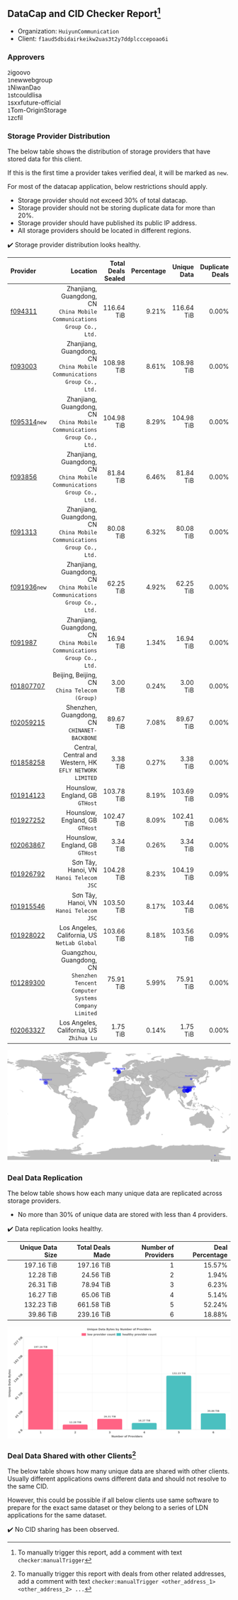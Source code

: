 ## DataCap and CID Checker Report[^1]
 - Organization: `HuiyunCommunication`
 - Client: `f1aud5dbidairkeikw2uas3t2y7ddplcccepoao6i`
### Approvers
`2`igoovo<br/>`1`newwebgroup<br/>`1`NiwanDao<br/>`1`stcouldlisa<br/>`1`sxxfuture-official<br/>`1`Tom-OriginStorage<br/>`1`zcfil

### Storage Provider Distribution
The below table shows the distribution of storage providers that have stored data for this client.

If this is the first time a provider takes verified deal, it will be marked as `new`.

For most of the datacap application, below restrictions should apply.
 - Storage provider should not exceed 30% of total datacap.
 - Storage provider should not be storing duplicate data for more than 20%.
 - Storage provider should have published its public IP address.
 - All storage providers should be located in different regions.

✔️ Storage provider distribution looks healthy.

| Provider                                                |                                                                         Location | Total Deals Sealed | Percentage | Unique Data | Duplicate Deals |
| :------------------------------------------------------ | -------------------------------------------------------------------------------: | -----------------: | ---------: | ----------: | --------------: |
| [f094311](https://filfox.info/en/address/f094311)       |       Zhanjiang, Guangdong, CN<br/>`China Mobile Communications Group Co., Ltd.` |         116.64 TiB |      9.21% |  116.64 TiB |           0.00% |
| [f093003](https://filfox.info/en/address/f093003)       |       Zhanjiang, Guangdong, CN<br/>`China Mobile Communications Group Co., Ltd.` |         108.98 TiB |      8.61% |  108.98 TiB |           0.00% |
| [f095314](https://filfox.info/en/address/f095314)`new`  |       Zhanjiang, Guangdong, CN<br/>`China Mobile Communications Group Co., Ltd.` |         104.98 TiB |      8.29% |  104.98 TiB |           0.00% |
| [f093856](https://filfox.info/en/address/f093856)       |       Zhanjiang, Guangdong, CN<br/>`China Mobile Communications Group Co., Ltd.` |          81.84 TiB |      6.46% |   81.84 TiB |           0.00% |
| [f091313](https://filfox.info/en/address/f091313)       |       Zhanjiang, Guangdong, CN<br/>`China Mobile Communications Group Co., Ltd.` |          80.08 TiB |      6.32% |   80.08 TiB |           0.00% |
| [f091936](https://filfox.info/en/address/f091936)`new`  |       Zhanjiang, Guangdong, CN<br/>`China Mobile Communications Group Co., Ltd.` |          62.25 TiB |      4.92% |   62.25 TiB |           0.00% |
| [f091987](https://filfox.info/en/address/f091987)       |       Zhanjiang, Guangdong, CN<br/>`China Mobile Communications Group Co., Ltd.` |          16.94 TiB |      1.34% |   16.94 TiB |           0.00% |
| [f01807707](https://filfox.info/en/address/f01807707)   |                                 Beijing, Beijing, CN<br/>`China Telecom (Group)` |           3.00 TiB |      0.24% |    3.00 TiB |           0.00% |
| [f02059215](https://filfox.info/en/address/f02059215)   |                                  Shenzhen, Guangdong, CN<br/>`CHINANET-BACKBONE` |          89.67 TiB |      7.08% |   89.67 TiB |           0.00% |
| [f01858258](https://filfox.info/en/address/f01858258)   |                      Central, Central and Western, HK<br/>`EFLY NETWORK LIMITED` |           3.38 TiB |      0.27% |    3.38 TiB |           0.00% |
| [f01914123](https://filfox.info/en/address/f01914123)   |                                               Hounslow, England, GB<br/>`GTHost` |         103.78 TiB |      8.19% |  103.69 TiB |           0.09% |
| [f01927252](https://filfox.info/en/address/f01927252)   |                                               Hounslow, England, GB<br/>`GTHost` |         102.47 TiB |      8.09% |  102.41 TiB |           0.06% |
| [f02063867](https://filfox.info/en/address/f02063867)   |                                               Hounslow, England, GB<br/>`GTHost` |           3.34 TiB |      0.26% |    3.34 TiB |           0.00% |
| [f01926792](https://filfox.info/en/address/f01926792)   |                                       Sơn Tây, Hanoi, VN<br/>`Hanoi Telecom JSC` |         104.28 TiB |      8.23% |  104.19 TiB |           0.09% |
| [f01915546](https://filfox.info/en/address/f01915546)   |                                       Sơn Tây, Hanoi, VN<br/>`Hanoi Telecom JSC` |         103.50 TiB |      8.17% |  103.44 TiB |           0.06% |
| [f01928022](https://filfox.info/en/address/f01928022)   |                                  Los Angeles, California, US<br/>`NetLab Global` |         103.66 TiB |      8.18% |  103.56 TiB |           0.09% |
| [f01289300](https://filfox.info/en/address/f01289300)   | Guangzhou, Guangdong, CN<br/>`Shenzhen Tencent Computer Systems Company Limited` |          75.91 TiB |      5.99% |   75.91 TiB |           0.00% |
| [f02063327](https://filfox.info/en/address/f02063327)   |                                      Los Angeles, California, US<br/>`Zhihua Lu` |           1.75 TiB |      0.14% |    1.75 TiB |           0.00% |

<img src="https://raw.githubusercontent.com/data-preservation-programs/filplus-checker-assets/main/filecoin-project/filecoin-plus-large-datasets/issues/1457/1684479665472.png"/>

### Deal Data Replication
The below table shows how each many unique data are replicated across storage providers.

- No more than 30% of unique data are stored with less than 4 providers.

✔️ Data replication looks healthy.

| Unique Data Size | Total Deals Made | Number of Providers | Deal Percentage |
| ---------------: | ---------------: | ------------------: | --------------: |
|       197.16 TiB |       197.16 TiB |                   1 |          15.57% |
|        12.28 TiB |        24.56 TiB |                   2 |           1.94% |
|        26.31 TiB |        78.94 TiB |                   3 |           6.23% |
|        16.27 TiB |        65.06 TiB |                   4 |           5.14% |
|       132.23 TiB |       661.58 TiB |                   5 |          52.24% |
|        39.86 TiB |       239.16 TiB |                   6 |          18.88% |

<img src="https://raw.githubusercontent.com/data-preservation-programs/filplus-checker-assets/main/filecoin-project/filecoin-plus-large-datasets/issues/1457/1684479666251.png"/>

### Deal Data Shared with other Clients[^3]
The below table shows how many unique data are shared with other clients.
Usually different applications owns different data and should not resolve to the same CID.

However, this could be possible if all below clients use same software to prepare for the exact same dataset or they belong to a series of LDN applications for the same dataset.

✔️ No CID sharing has been observed.

[^1]: To manually trigger this report, add a comment with text `checker:manualTrigger`

[^2]: Deals from those addresses are combined into this report as they are specified with `checker:manualTrigger`

[^3]: To manually trigger this report with deals from other related addresses, add a comment with text `checker:manualTrigger <other_address_1> <other_address_2> ...`
